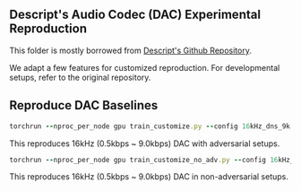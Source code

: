## Descript's Audio Codec (DAC) Experimental Reproduction

This folder is mostly borrowed from [Descript's Github Repository](https://github.com/descriptinc/descript-audio-codec).

We adapt a few features for customized reproduction. For developmental setups, refer to the original repository.


## Reproduce DAC Baselines

```ruby
torchrun --nproc_per_node gpu train_customize.py --config 16kHz_dns_9k.yml
```
This reproduces 16kHz (0.5kbps ~ 9.0kbps) DAC with adversarial setups.

```ruby
torchrun --nproc_per_node gpu train_customize_no_adv.py --config 16kHz_dns_9k_tiny.yml
```
This reproduces 16kHz (0.5kbps ~ 9.0kbps) DAC in non-adversarial setups.